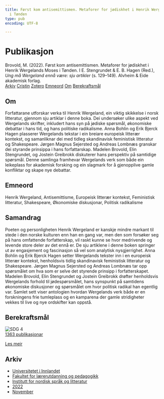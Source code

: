 ```yaml
---
title: Først kom antisemittismen. Metaforer for jødiskhet i Henrik Wergelands Moses
  i Tønden
type: pub
encoding: UTF-8

---
```

<h1>Publikasjon</h1>
<article id="csl-bib-container-TCKJLT84" class="csl-bib-container">
  <div class="csl-bib-body"> <div class="csl-entry">Brovold, M. (2022). Først kom antisemittismen. Metaforer for jødiskhet i Henrik Wergelands Moses i Tønden. I E. Stengrundet &#38; E. B. Hagen (Red.), <i>Ung må Wergeland ennå være: sju artikler</i> (s. 129–149). Alvheim &#38; Eide akademisk forlag.</div> </div>
  <div class="csl-bib-buttons">
    <a href="#taxonomy-article-TCKJLT84" alt="archive" class="csl-bib-button">Arkiv</a>
    <a href="https://app.cristin.no/results/show.jsf?id=2072371" alt="Cristin" class="csl-bib-button">Cristin</a>
    <a href="http://zotero.org/groups/5881554/items/TCKJLT84" alt="Zotero" class="csl-bib-button">Zotero</a>
    <a href="#keywords-article-TCKJLT84" alt="keywords" class="csl-bib-button">Emneord</a>
    <a href="#about-article-TCKJLT84" alt="about_pub" class="csl-bib-button">Om</a>
    <a href="#sdg-article-TCKJLT84" alt="sdg" class="csl-bib-button">Berekraftsmål</a>
  </div>
  <div id="csl-bib-meta-container-TCKJLT84"></div>
</article>
<div id="csl-bib-meta-TCKJLT84" class="csl-bib-meta">
  <article id="about-article-TCKJLT84" class="about_pub-article">
    <h1>Om</h1>
    Forfattarane utforskar verka til Henrik Wergeland, ein viktig skikkelse i norsk litteratur, gjennom sju artiklar i denne boka. Dei undersøker ulike aspekt ved Wergelands skrifter, inkludert hans syn på jødiske spørsmål, økonomiske debattar i hans tid, og hans politiske radikalisme. Anna Bohlin og Erik Bjerck Hagen plasserer Wergelands tekstar i ein breiare europeisk litterær kontekst, og samanliknar dei med tidleg skandinavisk feministisk litteratur og Shakespeare. Jørgen Magnus Sejersted og Andreas Lombnæs granskar dei styrande prinsippa i hans forfattarskap. Madelen Brovold, Elin Stengrundet, og Jostein Greibrokk diskuterer hans perspektiv på samtidige spørsmål. Denne samlinga framhevar Wergelands verk som både ein leikeplass for akademisk forsking og ein slagmark for å gjenopplive gamle konfliktar og skape nye debattar.
  </article>
  <article id="keywords-article-TCKJLT84" class="keywords-article">
    <h1>Emneord</h1>
    Henrik Wergeland, Antisemittisme, Europeisk litterær kontekst, Feministisk litteratur, Shakespeare, Økonomiske diskusjonar, Politisk radikalisme
  </article>
  <article id="abstract-article-TCKJLT84" class="abstract-article">
    <h1>Samandrag</h1>
    Poeten og personligheten Henrik Wergeland er kanskje mindre markant til stede i den norske kulturen enn han en gang var, men den som forsøker seg på hans omfattende forfatterskap, vil raskt kunne se hvor medrivende og levende store deler av det ennå er. De sju artiklene i denne boken springer ut av engasjement og fascinasjon så vel som analytisk nysgjerrighet. Anna Bohlin og Erik Bjerck Hagen setter Wergelands tekster inn i en europeisk litterær kontekst, henholdsvis tidlig skandinavisk feministisk litteratur og Shakespeare. Jørgen Magnus Sejersted og Andreas Lombnæs tar opp spørsmålet om hva som er selve det styrende prinsipp i forfatterskapet. Madelen Brovold, Elin Stengrundet og Jostein Greibrokk drøfter henholdsvis Wergelands forhold til jødespørsmålet, hans synspunkt på samtidens økonomiske diskusjoner og spørsmålet om hvor politisk radikal han egentlig var. Samlet sett viser antologien hvordan Wergelands verk både er en forskningens frie tumleplass og en kamparena der gamle stridigheter vekkes til live og nye ordskifter kan oppstå.
  </article>
  <article id="sdg-article-TCKJLT84" class="sdg-article">
    <h1>Berekraftsmål</h1>
    <div class="sdg-container"><div id="sdg4" class="sdg">
        <img src="{{< params subfolder >}}images/sdg/sdg04_nn.png" class="image" alt="SDG 4">
        <div class="sdg-overlay">
          <a href="{{< params subfolder >}}nn/archive/?sdg=4#archive" class="sdg-publication-count"><span>1363</span> publikasjonar</a>
          <p><a href="https://fn.no/om-fn/fns-baerekraftsmaal/god-utdanning?lang=nno-NO" class="sdg-read-more">Les meir</a></p>
        </div>
      </div></div>
  </article>
  <article id="taxonomy-article-TCKJLT84" class="taxonomy-article">
    <h1>Arkiv</h1>
    <ul>
      <li><a href="{{< params subfolder >}}nn/archive/?key=3DCRN523">Universitetet i Innlandet</a></li>
      <li><a href="{{< params subfolder >}}nn/archive/?key=WYNZA47F">Fakultet for lærerutdanning og pedagogikk</a></li>
      <li><a href="{{< params subfolder >}}nn/archive/?key=T9U6ILTU">Institutt for nordisk språk og litteratur</a></li>
      <li><a href="{{< params subfolder >}}nn/archive/?key=8BZA2YRV">2022</a></li>
      <li><a href="{{< params subfolder >}}nn/archive/?key=FVXUY8PZ">November</a></li>
    </ul>
  </article>
</div>
